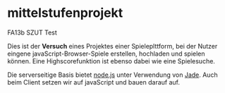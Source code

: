 # mittelstufenprojekt
FA13b SZUT Test

Dies ist der **Versuch** eines Projektes einer Spieleplttform, bei der Nutzer eingene javaScript-Browser-Spiele erstellen, hochladen und spielen können. Eine Highscorefunktion ist ebenso dabei wie eine Spielesuche. 

Die serverseitige Basis bietet [node.js](nodejs.org) unter Verwendung von [Jade](http://jade-lang.com). Auch beim Client setzen wir auf javaScript und bauen darauf auf.
